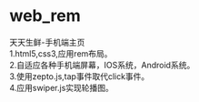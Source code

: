 # web_rem
天天生鲜-手机端主页  
1.html5,css3,应用rem布局。  
2.自适应各种手机端屏幕，IOS系统，Android系统。  
3.使用zepto.js,tap事件取代click事件。  
4.应用swiper.js实现轮播图。  
